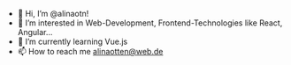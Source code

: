 - 👋 Hi, I’m @alinaotn!
- 👀 I’m interested in Web-Development, Frontend-Technologies like React, Angular...
- 🌱 I’m currently learning Vue.js
- 📫 How to reach me alinaotten@web.de

<!---
alinaotn/alinaotn is a ✨ special ✨ repository because its `README.md` (this file) appears on your GitHub profile.
You can click the Preview link to take a look at your changes.
--->
